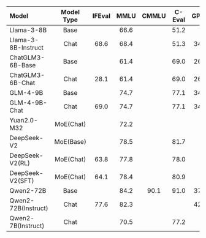 | Model               |Model Type| IFEval | MMLU | CMMLU | C-Eval | GPQA | GSM8K | MATH | HumanEval | AlignBench | NaturalCodeBench |
|:--------------------|:--------:|:------:|:----:|:-----:|:------:|:----:|:-----:|:----:|:---------:|:----------:|:----------------:|
| Llama-3-8B          |Base      |        | 66.6 |       |  51.2  |      | 45.8  |      |   33.5    |            |                  |
| Llama-3-8B-Instruct |Chat      |  68.6  | 68.4 |       |  51.3  | 34.2 | 79.6  | 30.0 |   62.2    |    6.40    |       24.7       |
| ChatGLM3-6B-Base    |Base      |        | 61.4 |       |  69.0  | 26.8 | 72.3  | 25.7 |   58.5    |            |                  |
| ChatGLM3-6B-Chat    |Chat      |  28.1  | 61.4 |       |  69.0  | 26.8 | 72.3  | 25.7 |   58.5    |    5.18    |       11.3       |
| GLM-4-9B            |Base      |        | 74.7 |       |  77.1  | 34.3 | 84.0  | 30.4 |   70.1    |            |                  |
| GLM-4-9B-Chat       |Chat      |  69.0  | 74.7 |       |  77.1  | 34.3 | 84.0  | 30.4 |   70.1    |    7.01    |       32.2       |
| Yuan2.0-M32         |MoE(Chat) |        | 72.2 |       |        |      | 92.7  | 55.9 |   74.4    |            |                  |
| DeepSeek-V2         |MoE(Base) |        | 78.5 |       |  81.7  |      | 79.2  | 43.6 |   48.8    |            |                  |
| DeepSeek-V2(RL)     |MoE(Chat) |  63.8  | 77.8 |       |  78.0  |      | 92.2  | 53.9 |   81.1    |            |                  |
| DeepSeek-V2(SFT)    |MoE(Chat) |  64.1  | 78.4 |       |  80.9  |      | 90.8  | 52.7 |   76.8    |            |                  |
| Qwen2-72B           |Base      |        | 84.2 |  90.1 |  91.0  | 37.9 | 89.5  | 51.1 |   64.6    |            |                  |
| Qwen2-72B(Instruct) |Chat      |  77.6  | 82.3 |       |        | 42.2 | 91.1  | 59.7 |   86.0    |    8.27    |                  |
| Qwen2-7B(Instruct)  |Chat      |        | 70.5 |       |  77.2  |      | 82.3  | 49.6 |   79.9    |    7.27    |                  |